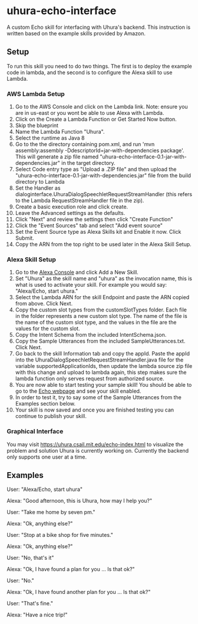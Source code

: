 # uhura-echo-interface
A custom Echo skill for interfacing with Uhura's backend. This instruction is written based on the example skills provided by Amazon.

## Setup
To run this skill you need to do two things. The first is to deploy the example code in lambda, and the second is to configure the Alexa skill to use Lambda.

### AWS Lambda Setup
1. Go to the AWS Console and click on the Lambda link. Note: ensure you are in us-east or you wont be able to use Alexa with Lambda.
2. Click on the Create a Lambda Function or Get Started Now button.
3. Skip the blueprint
4. Name the Lambda Function "Uhura".
5. Select the runtime as Java 8
6. Go to the the directory containing pom.xml, and run 'mvn assembly:assembly -DdescriptorId=jar-with-dependencies package'. This will generate a zip file named "uhura-echo-interface-0.1-jar-with-dependencies.jar" in the target directory.
7. Select Code entry type as "Upload a .ZIP file" and then upload the "uhura-echo-interface-0.1-jar-with-dependencies.jar" file from the build directory to Lambda
8. Set the Handler as dialoginterface.UhuraDialogSpeechletRequestStreamHandler (this refers to the Lambda RequestStreamHandler file in the zip).
9. Create a basic execution role and click create.
10. Leave the Advanced settings as the defaults.
11. Click "Next" and review the settings then click "Create Function"
12. Click the "Event Sources" tab and select "Add event source"
13. Set the Event Source type as Alexa Skills kit and Enable it now. Click Submit.
14. Copy the ARN from the top right to be used later in the Alexa Skill Setup.

### Alexa Skill Setup
1. Go to the [Alexa Console](https://developer.amazon.com/edw/home.html) and click Add a New Skill.
2. Set "Uhura" as the skill name and "uhura" as the invocation name, this is what is used to activate your skill. For example you would say: "Alexa/Echo, start uhura."
3. Select the Lambda ARN for the skill Endpoint and paste the ARN copied from above. Click Next.
4. Copy the custom slot types from the customSlotTypes folder. Each file in the folder represents a new custom slot type. The name of the file is the name of the custom slot type, and the values in the file are the values for the custom slot.
5. Copy the Intent Schema from the included IntentSchema.json.
6. Copy the Sample Utterances from the included SampleUtterances.txt. Click Next.
7. Go back to the skill Information tab and copy the appId. Paste the appId into the UhuraDialogSpeechletRequestStreamHandler.java file for the variable supportedApplicationIds,
   then update the lambda source zip file with this change and upload to lambda again, this step makes sure the lambda function only serves request from authorized source.
8. You are now able to start testing your sample skill! You should be able to go to the [Echo webpage](http://echo.amazon.com/#skills) and see your skill enabled.
9. In order to test it, try to say some of the Sample Utterances from the Examples section below.
10. Your skill is now saved and once you are finished testing you can continue to publish your skill.

### Graphical Interface
You may visit https://uhura.csail.mit.edu/echo-index.html to visualize the problem and solution Uhura is currently working on. Currently the backend only supports one user at a time. 

## Examples
User:  "Alexa/Echo, start uhura"

Alexa: "Good afternoon, this is Uhura, how may I help you?"

User:  "Take me home by seven pm."

Alexa: "Ok, anything else?"

User:  "Stop at a bike shop for five minutes."

Alexa: "Ok, anything else?"

User:  "No, that's it"

Alexa:  "Ok, I have found a plan for you ... Is that ok?"

User: "No."

Alexa:  "Ok, I have found another plan for you ... Is that ok?"

User: "That's fine."

Alexa:  "Have a nice trip!"

